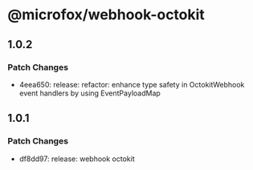 # @microfox/webhook-octokit

## 1.0.2

### Patch Changes

- 4eea650: release: refactor: enhance type safety in OctokitWebhook event handlers by using EventPayloadMap

## 1.0.1

### Patch Changes

- df8dd97: release: webhook octokit
